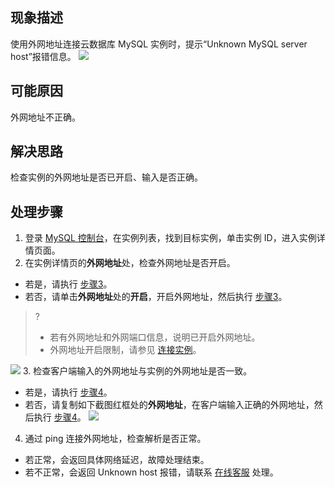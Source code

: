 ## 现象描述
使用外网地址连接云数据库 MySQL 实例时，提示“Unknown MySQL server host”报错信息。
![](https://main.qcloudimg.com/raw/b75b23dd5f306336145dab1719eeb1c7.png)

## 可能原因
外网地址不正确。

## 解决思路
检查实例的外网地址是否已开启、输入是否正确。

## 处理步骤
1. 登录 [MySQL 控制台](https://console.cloud.tencent.com/cdb)，在实例列表，找到目标实例，单击实例 ID，进入实例详情页面。
2. 在实例详情页的**外网地址**处，检查外网地址是否开启。
 - 若是，请执行 [步骤3](#step3)。
 - 若否，请单击**外网地址**处的**开启**，开启外网地址，然后执行 [步骤3](#step3)。
>?
>- 若有外网地址和外网端口信息，说明已开启外网地址。
>- 外网地址开启限制，请参见 [连接实例](https://cloud.tencent.com/document/product/236/3130#.E8.BF.9E.E6.8E.A5.E6.96.B9.E5.BC.8F)。
>
![](https://main.qcloudimg.com/raw/6742476528c9d66e7a375e249848ecdb.png)
3. [](id:step3)检查客户端输入的外网地址与实例的外网地址是否一致。
 - 若是，请执行 [步骤4](#step4)。
 - 若否，请复制如下截图红框处的**外网地址**，在客户端输入正确的外网地址，然后执行 [步骤4](#step4)。
 ![](https://main.qcloudimg.com/raw/e24a1e53b16aebd8998f7718bcc55966.png)
4. [](id:step4)通过 ping 连接外网地址，检查解析是否正常。
 - 若正常，会返回具体网络延迟，故障处理结束。
 - 若不正常，会返回 Unknown host 报错，请联系 [在线客服](https://cloud.tencent.com/act/event/connect-service) 处理。
 
